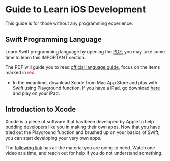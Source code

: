 # Guide to Learn iOS Development

This guide is for those without any programming experience.

## Swift Programming Language
Learn Swift programming language by opening the [PDF](1.%20learn%20Swift%20language/Reading%201_%20Intro%20to%20Swift.pdf), you may take some time to learn this IMPORTANT section. 

The PDF will guide you to read [official language guide](https://developer.apple.com/library/content/documentation/Swift/Conceptual/Swift_Programming_Language/TheBasics.html), focus on the items marked in <span style="color: red">red</span>. 

* In the meantime, download Xcode from Mac App Store and play with Swift using Playground function. If you have a iPad, go download [here](https://developer.apple.com/swift/playgrounds/) and play on your iPad. 


## Introduction to Xcode
Xcode is a piece of software that has been developed by Apple to help budding developers like you in making their own apps. Now that you have tried out the Playground function and brushed up on your basics of Swift, you can start developing your very own apps.

The [following link](https://itunes.apple.com/us/course/developing-ios-9-apps-swift/id1104579961/) has all the material you are going to need. Watch one video at a time, and reach out for help if you do not understand something.
